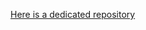 <a href='https://github.com/Dmarabito/dataStructuresAndAlgorithmsLab1'>Here is a dedicated repository</a>
